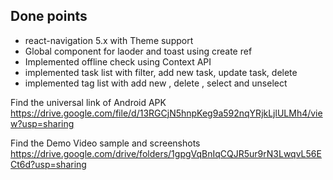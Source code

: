## Done points

- react-navigation 5.x with Theme support
- Global component for laoder and toast using create ref
- Implemented offline check using Context API
- implemented task list with filter, add new task, update task, delete
- implemented tag list with add new , delete , select and unselect

Find the universal link of Android APK
https://drive.google.com/file/d/13RGCjN5hnpKeg9a592nqYRjkLjlULMh4/view?usp=sharing

Find the Demo Video sample and screenshots
https://drive.google.com/drive/folders/1gpgVqBnIqCQJR5ur9rN3LwqvL56ECt6d?usp=sharing
